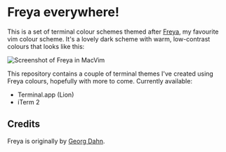 Freya everywhere!
=================

This is a set of terminal colour schemes themed after [Freya][freya], my favourite vim colour scheme. It's a lovely dark scheme with warm, low-contrast colours that looks like this:

![Screenshot of Freya in MacVim](http://mistydemeo.github.com/freya-everywhere/freya.png)

This repository contains a couple of terminal themes I've created using Freya colours, hopefully with more to come. Currently available:

* Terminal.app (Lion)
* iTerm 2

Credits
-------

Freya is originally by [Georg Dahn](http://www.vim.org/account/profile.php?user_id=6642).

[freya]: http://www.vim.org/scripts/script.php?script_id=1651